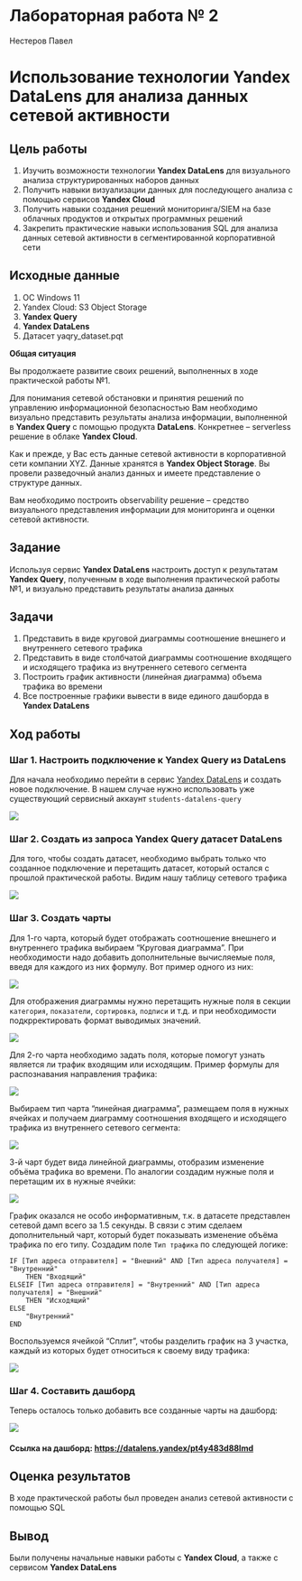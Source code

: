 # Лабораторная работа № 2
Нестеров Павел

# Использование технологии Yandex DataLens для анализа данных сетевой активности

## Цель работы

1.  Изучить возможности технологии **Yandex DataLens** для визуального
    анализа структурированных наборов данных
2.  Получить навыки визуализации данных для последующего анализа с
    помощью сервисов **Yandex Cloud**
3.  Получить навыки создания решений мониторинга/SIEM на базе облачных
    продуктов и открытых программных решений
4.  Закрепить практические навыки использования SQL для анализа данных
    сетевой активности в сегментированной корпоративной сети

## Исходные данные

1.  ОС Windows 11
2.  Yandex Cloud: S3 Object Storage
3.  **Yandex Query**
4.  **Yandex DataLens**
5.  Датасет yaqry_dataset.pqt

**Общая ситуация**

Вы продолжаете развитие своих решений, выполненных в ходе практической
работы №1.

Для понимания сетевой обстановки и принятия решений по управлению
информационной безопасностью Вам необходимо визуально представить
результаты анализа информации, выполненной в **Yandex Query** с помощью
продукта **DataLens**. Конкретнее – serverless решение в облаке **Yandex
Cloud**.

Как и прежде, у Вас есть данные сетевой активности в корпоративной сети
компании XYZ. Данные хранятся в **Yandex Object Storage**. Вы провели
разведочный анализ данных и имеете представление о структуре данных.

Вам необходимо построить observability решение – средство визуального
представления информации для мониторинга и оценки сетевой активности.

## Задание

Используя сервис **Yandex DataLens** настроить доступ к результатам
**Yandex Query**, полученным в ходе выполнения практической работы №1, и
визуально представить результаты анализа данных

## Задачи

1.  Представить в виде круговой диаграммы соотношение внешнего и
    внутреннего сетевого трафика
2.  Представить в виде столбчатой диаграммы соотношение входящего и
    исходящего трафика из внутреннего сетевого сегмента
3.  Построить график активности (линейная диаграмма) объема трафика во
    времени
4.  Все построенные графики вывести в виде единого дашборда в **Yandex
    DataLens**

## Ход работы

### Шаг 1. Настроить подключение к **Yandex Query** из **DataLens**

Для начала необходимо перейти в сервис [Yandex
DataLens](https://datalens.yandex.ru/) и создать новое подключение. В
нашем случае нужно использовать уже существующий сервисный аккаунт
`students-datalens-query`

![](screenshots/1.jpg)

### Шаг 2. Создать из запроса Yandex Query датасет DataLens

Для того, чтобы создать датасет, необходимо выбрать только что созданное
подключение и перетащить датасет, который остался с прошлой практической
работы. Видим нашу таблицу сетевого трафика

![](screenshots/2.jpg)

### Шаг 3. Создать чарты

Для 1-го чарта, который будет отображать соотношение внешнего и
внутреннего трафика выбираем “Круговая диаграмма”. При необходимости
надо добавить дополнительные вычисляемые поля, введя для каждого из них
формулу. Вот пример одного из них:

![](screenshots/3.jpg)

Для отображения диаграммы нужно перетащить нужные поля в секции
`категория`, `показатели`, `сортировка`, `подписи` и т.д. и при
необходимости подкрректировать формат выводимых значений.

![](screenshots/4.jpg)

Для 2-го чарта необходимо задать поля, которые помогут узнать является
ли трафик входящим или исходящим. Пример формулы для распознавания
направления трафика:

![](screenshots/5.jpg)

Выбираем тип чарта “линейная диаграмма”, размещаем поля в нужных ячейках
и получаем диаграмму соотношения входящего и исходящего трафика из
внутреннего сетевого сегмента:

![](screenshots/6.jpg)

3-й чарт будет вида линейной диаграммы, отобразим изменение объёма
трафика во времени. По аналогии создадим нужные поля и перетащим их в
нужные ячейки:

![](screenshots/7.jpg)

График оказался не особо информативным, т.к. в датасете представлен
сетевой дамп всего за 1.5 секунды. В связи с этим сделаем дополнительный
чарт, который будет показывать изменение объёма трафика по его типу.
Создадим поле `Тип трафика` по следующей логике:

``` {yql}
IF [Тип адреса отправителя] = "Внешний" AND [Тип адреса получателя] = "Внутренний" 
    THEN "Входящий"
ELSEIF [Тип адреса отправителя] = "Внутренний" AND [Тип адреса получателя] = "Внешний" 
    THEN "Исходящий"
ELSE
    "Внутренний"
END
```

Воспользуемся ячейкой “Сплит”, чтобы разделить график на 3 участка,
каждый из которых будет относиться к своему виду трафика:

![](screenshots/8.jpg)

### Шаг 4. Составить дашборд

Теперь осталось только добавить все созданные чарты на дашборд:

![](screenshots/9.jpg)

#### Ссылка на дашборд: https://datalens.yandex/pt4y483d88lmd

## Оценка результатов

В ходе практической работы был проведен анализ сетевой активности с
помощью SQL

## Вывод

Были получены начальные навыки работы с **Yandex Cloud**, а также с
сервисом **Yandex DataLens**
